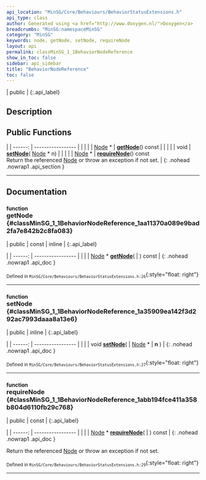 ```yaml
---
api_location: "MinSG/Core/Behaviours/BehaviorStatusExtensions.h"
api_type: class
author: Generated using <a href="http://www.doxygen.nl/">Doxygen</a>
breadcrumbs: "MinSG:namespaceMinSG"
category: "MinSG"
keywords: node, getNode, setNode, requireNode
layout: api
permalink: classMinSG_1_1BehaviorNodeReference
show_in_toc: false
sidebar: api_sidebar
title: "BehaviorNodeReference"
toc: false
---
```


| public |
{:.api_label}

## Description





## Public Functions

|
| ------: | ----------------- |
|  | |
| [Node](classMinSG_1_1Node) * | **[getNode](#classMinSG_1_1BehaviorNodeReference_1aa11370a089e9bad2fa7e842b2c8fa083)**() const |
|  | |
| void | **[setNode](#classMinSG_1_1BehaviorNodeReference_1a35909ea142f3d292ac7993daaa8a13e6)**( [Node](classMinSG_1_1Node) * n) |
|  | |
| [Node](classMinSG_1_1Node) * | **[requireNode](#classMinSG_1_1BehaviorNodeReference_1abb194fce411a358b804d6110fb29c768)**() const <br/> Return the referenced [Node](classMinSG_1_1Node) or throw an exception if not set. |
{: .nohead .nowrap1 .api_section }


-------------------------------------------------------------------

## Documentation

### <small>function</small><br/> getNode {#classMinSG_1_1BehaviorNodeReference_1aa11370a089e9bad2fa7e842b2c8fa083}

| public | const | inline |
{:.api_label}

|
| ------: | ----------------- |
|  |
| [Node](classMinSG_1_1Node) * **[getNode](#classMinSG_1_1BehaviorNodeReference_1aa11370a089e9bad2fa7e842b2c8fa083)**( |  ) const |
{: .nohead .nowrap1 .api_doc }





<sub>Defined in `MinSG/Core/Behaviours/BehaviorStatusExtensions.h:26`</sub>{:style="float: right"}

-------------------------------------------------------------------

### <small>function</small><br/> setNode {#classMinSG_1_1BehaviorNodeReference_1a35909ea142f3d292ac7993daaa8a13e6}

| public | inline |
{:.api_label}

|
| ------: | ----------------- |
|  |
| void **[setNode](#classMinSG_1_1BehaviorNodeReference_1a35909ea142f3d292ac7993daaa8a13e6)**( |  [Node](classMinSG_1_1Node) * | **n** ) |
{: .nohead .nowrap1 .api_doc }





<sub>Defined in `MinSG/Core/Behaviours/BehaviorStatusExtensions.h:27`</sub>{:style="float: right"}

-------------------------------------------------------------------

### <small>function</small><br/> requireNode {#classMinSG_1_1BehaviorNodeReference_1abb194fce411a358b804d6110fb29c768}

| public | const |
{:.api_label}

|
| ------: | ----------------- |
|  |
| [Node](classMinSG_1_1Node) * **[requireNode](#classMinSG_1_1BehaviorNodeReference_1abb194fce411a358b804d6110fb29c768)**( |  ) const |
{: .nohead .nowrap1 .api_doc }

Return the referenced [Node](classMinSG_1_1Node) or throw an exception if not set.





<sub>Defined in `MinSG/Core/Behaviours/BehaviorStatusExtensions.h:29`</sub>{:style="float: right"}

-------------------------------------------------------------------

